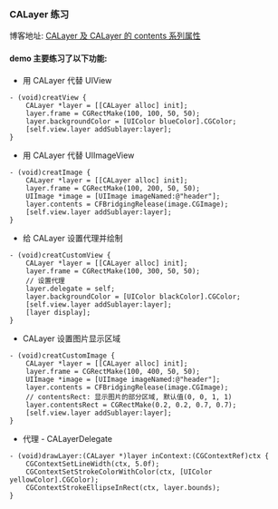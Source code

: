 ### CALayer 练习

博客地址: [CALayer 及 CALayer 的 contents 系列属性](https://www.jianshu.com/p/01d3d345a41c)

#### demo 主要练习了以下功能:

- 用 CALayer 代替 UIView
```
- (void)creatView {
    CALayer *layer = [[CALayer alloc] init];
    layer.frame = CGRectMake(100, 100, 50, 50);
    layer.backgroundColor = [UIColor blueColor].CGColor;
    [self.view.layer addSublayer:layer];
}
```

- 用 CALayer 代替 UIImageView

```
- (void)creatImage {
    CALayer *layer = [[CALayer alloc] init];
    layer.frame = CGRectMake(100, 200, 50, 50);
    UIImage *image = [UIImage imageNamed:@"header"];
    layer.contents = CFBridgingRelease(image.CGImage);
    [self.view.layer addSublayer:layer];
}
```

- 给 CALayer 设置代理并绘制

```
- (void)creatCustomView {
    CALayer *layer = [[CALayer alloc] init];
    layer.frame = CGRectMake(100, 300, 50, 50);
    // 设置代理
    layer.delegate = self;
    layer.backgroundColor = [UIColor blackColor].CGColor;
    [self.view.layer addSublayer:layer];
    [layer display];
}
```

- CALayer 设置图片显示区域

```
- (void)creatCustomImage {
    CALayer *layer = [[CALayer alloc] init];
    layer.frame = CGRectMake(100, 400, 50, 50);
    UIImage *image = [UIImage imageNamed:@"header"];
    layer.contents = CFBridgingRelease(image.CGImage);
    // contentsRect: 显示图片的部分区域, 默认值(0, 0, 1, 1)
    layer.contentsRect = CGRectMake(0.2, 0.2, 0.7, 0.7);
    [self.view.layer addSublayer:layer];
}
```

- 代理 - CALayerDelegate

```
- (void)drawLayer:(CALayer *)layer inContext:(CGContextRef)ctx {
    CGContextSetLineWidth(ctx, 5.0f);
    CGContextSetStrokeColorWithColor(ctx, [UIColor yellowColor].CGColor);
    CGContextStrokeEllipseInRect(ctx, layer.bounds);
}
```



